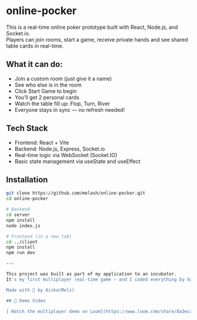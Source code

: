# online-pocker
This is a real-time online poker prototype built with React, Node.js, and Socket.io.  
Players can join rooms, start a game, receive private hands and see shared table cards in real-time.

##  What it can do:

- Join a custom room (just give it a name)
- See who else is in the room
- Click Start Game to begin
- You’ll get 2 personal cards
- Watch the table fill up: Flop, Turn, River
- Everyone stays in sync — no refresh needed!
  
 ##  Tech Stack

- Frontend: React + Vite
- Backend: Node.js, Express, Socket.io
- Real-time logic via WebSocket (Socket.IO)
- Basic state management via useState and useEffect
  
##  Installation
```bash
git clone https://github.com/melash/online-pocker.git
cd online-pocker

# Backend
cd server
npm install
node index.js

# Frontend (in a new tab)
cd ../client
npm install
npm run dev

---

This project was built as part of my application to an incubator.  
It's my first multiplayer real-time game — and I coded everything by hand from scratch.

Made with 🤍 by Aisha(Mels)

## 🎥 Demo Video

[ Watch the multiplayer demo on Loom](https://www.loom.com/share/8a3eca446be447e99b113c538e6c21ad?sid=57a44263-e974-4a2c-b69f-596267afe817)
